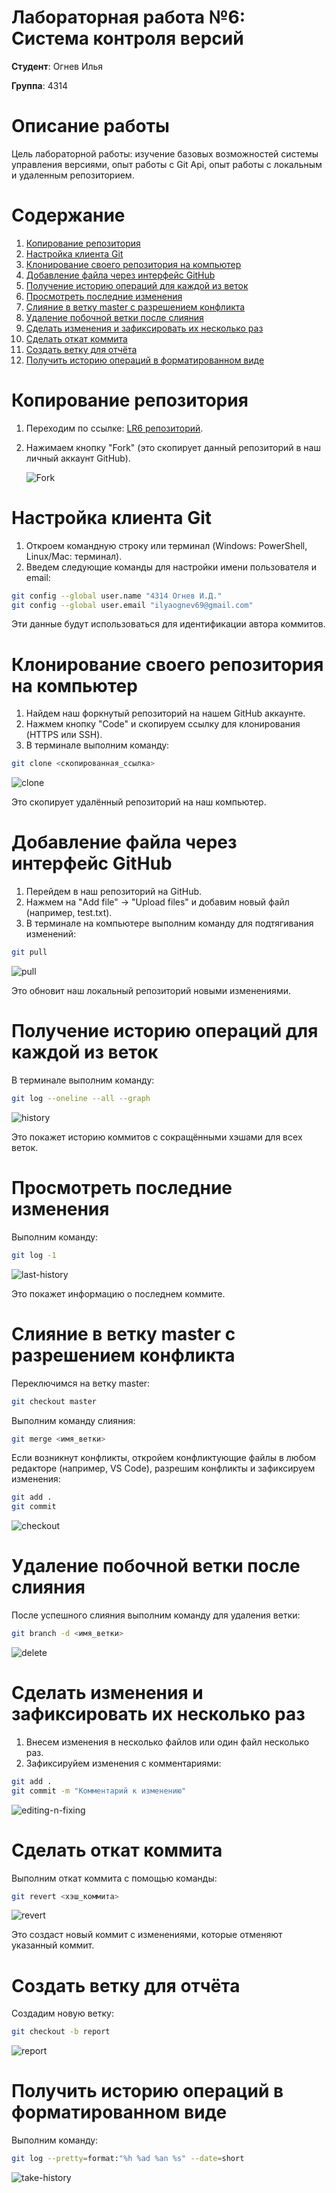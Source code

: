 # Лабораторная работа №6: Система контроля версий
**Студент**: Огнев Илья

**Группа**: 4314

# Описание работы
Цель лабораторной работы: изучение базовых возможностей системы управления версиями, опыт работы с Git Api, опыт работы с локальным и удаленным репозиторием.


# Содержание
1. [Копирование репозитория](#fork-repository)
2. [Настройка клиента Git](#client-settings)
3. [Клонирование своего репозитория на компьютер](#clone-repository)
4. [Добавление файла через интерфейс GitHub](#Adding-file)
5. [Получение историю операций для каждой из веток](#take-history)
6. [Просмотреть последние изменения](#looking-last-history)
7. [Слияние в ветку master с разрешением конфликта](#checkout)
8. [Удаление побочной ветки после слияния](#delete-branch)
9. [Сделать изменения и зафиксировать их несколько раз](#editing-n-fixing)
10. [Сделать откат коммита](#reverting)
11. [Создать ветку для отчёта](#checkout-branch)
12. [Получить историю операций в форматированном виде](#take-history)


<a name="fork-repository"></a>
# Копирование репозитория
1. Переходим по ссылке: [LR6 репозиторий](https://github.com/Kurtyanik/LR6/).
2. Нажимаем кнопку "Fork" (это скопирует данный репозиторий в наш личный аккаунт GitHub).

   ![Fork](assets/fork.png)


<a name="client-settings"></a>
# Настройка клиента Git
1. Откроем командную строку или терминал (Windows: PowerShell, Linux/Mac: терминал).
2. Введем следующие команды для настройки имени пользователя и email:

```bash
git config --global user.name "4314 Огнев И.Д."
git config --global user.email "ilyaognev69@gmail.com"
```

Эти данные будут использоваться для идентификации автора коммитов.


<a name="clone-repository"></a>
# Клонирование своего репозитория на компьютер
1. Найдем наш форкнутый репозиторий на нашем GitHub аккаунте.
2. Нажмем кнопку "Code" и скопируем ссылку для клонирования (HTTPS или SSH).
3. В терминале выполним команду:

```bash
git clone <скопированная_ссылка>
```

![clone](assets/clone.jpg)

Это скопирует удалённый репозиторий на наш компьютер.


<a name="Adding-file"></a>
# Добавление файла через интерфейс GitHub
1. Перейдем в наш репозиторий на GitHub.
2. Нажмем на "Add file" -> "Upload files" и добавим новый файл (например, test.txt).
3. В терминале на компьютере выполним команду для подтягивания изменений:

```bash
git pull
```

![pull](assets/pull.jpg)

Это обновит наш локальный репозиторий новыми изменениями.


<a name="take-history"></a>
# Получение историю операций для каждой из веток
В терминале выполним команду:

```bash
git log --oneline --all --graph
```

![history](assets/all-history.jpg)

Это покажет историю коммитов с сокращёнными хэшами для всех веток.


<a name="looking-last-history"></a>
# Просмотреть последние изменения
Выполним команду:

```bash
git log -1
```

![last-history](assets/last-history.jpg)

Это покажет информацию о последнем коммите.


<a name="checkout"></a>
# Слияние в ветку master с разрешением конфликта
Переключимся на ветку master:

```bash
git checkout master
```

Выполним команду слияния:

```bash
git merge <имя_ветки>
```

Если возникнут конфликты, откройем конфликтующие файлы в любом редакторе (например, VS Code), разрешим конфликты и зафиксируем изменения:

```bash
git add .
git commit
```

![checkout](assets/checkout.jpg)


<a name="delete-branch"></a>
# Удаление побочной ветки после слияния
После успешного слияния выполним команду для удаления ветки:

```bash
git branch -d <имя_ветки>
```

![delete](assets/delete.jpg)


<a name="editing-n-fixing"></a>
# Сделать изменения и зафиксировать их несколько раз
1. Внесем изменения в несколько файлов или один файл несколько раз.
2. Зафиксируйем изменения с комментариями:

```bash
git add .
git commit -m "Комментарий к изменению"
```

![editing-n-fixing](assets/editing.jpg)


<a name="reverting"></a>
# Сделать откат коммита
Выполним откат коммита с помощью команды:

```bash
git revert <хэш_коммита>
```

![revert](assets/revert.jpg)

Это создаст новый коммит с изменениями, которые отменяют указанный коммит.


<a name="checkout-branch"></a>
# Создать ветку для отчёта
Создадим новую ветку:

```bash
git checkout -b report
```

![report](assets/checkout_report.jpg)


<a name="take-history"></a>
# Получить историю операций в форматированном виде
Выполним команду:

```bash
git log --pretty=format:"%h %ad %an %s" --date=short
```

![take-history](assets/last_one.jpg)
